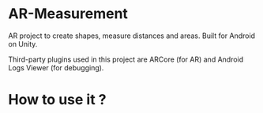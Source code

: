 # AR-Measurement
AR project to create shapes, measure distances and areas. Built for Android on Unity.

Third-party plugins used in this project are ARCore (for AR) and Android Logs Viewer (for debugging).

# How to use it ?

